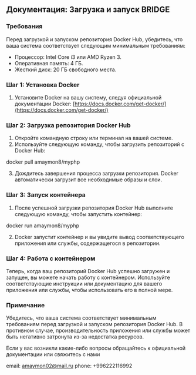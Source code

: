 ## Документация: Загрузка и запуск BRIDGE

### Требования
Перед загрузкой и запуском репозитория Docker Hub, убедитесь, что ваша система соответствует следующим минимальным требованиям:

- Процессор: Intel Core i3 или AMD Ryzen 3.
- Оперативная память: 4 ГБ.
- Жесткий диск: 20 ГБ свободного места.

### Шаг 1: Установка Docker
1. Установите Docker на вашу систему, следуя официальной документации Docker: [https://docs.docker.com/get-docker/](https://docs.docker.com/get-docker/)

### Шаг 2: Загрузка репозитория Docker Hub
1. Откройте командную строку или терминал на вашей системе.
2. Используйте следующую команду, чтобы загрузить репозиторий с Docker Hub:

docker pull amaymon8/myphp


3. Дождитесь завершения процесса загрузки репозитория. Docker автоматически загрузит все необходимые образы и слои.

### Шаг 3: Запуск контейнера
1. После успешной загрузки репозитория Docker Hub выполните следующую команду, чтобы запустить контейнер:

docker run amaymon8/myphp

2. Docker запустит контейнер и вы увидите вывод соответствующего приложения или службы, содержащегося в репозитории.

### Шаг 4: Работа с контейнером
Теперь, когда ваш репозиторий Docker Hub успешно загружен и запущен, вы можете начать работу с контейнером. Используйте соответствующие инструкции или документацию для вашего приложения или службы, чтобы использовать его в полной мере.

### Примечание
Убедитесь, что ваша система соответствует минимальным требованиям перед загрузкой и запуском репозитория Docker Hub. В противном случае, производительность приложения или службы может быть негативно затронута из-за недостатка ресурсов.

Если у вас возникли какие-либо вопросы обращайтесь к официальной документации или свяжитесь с нами

email: amaymon02@mail.ru
phone: +996222116992

